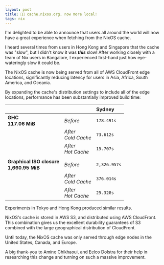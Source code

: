 ```yaml
---
layout: post
title: 🏃💨 cache.nixos.org, now more local!
tags: nix
---
```



I'm delighted to be able to announce that users all around the world
will now have a great experience when fetching from the NixOS cache.


I heard several times from users in Hong Kong and Singapore that the
cache was "slow", but I didn't know it was **_this_** slow! After
working closely with a team of Nix users in Bangalore, I experienced
first-hand just how eye-wateringly slow it could be.


The NixOS cache is now being served from all of AWS CloudFront edge
locations, significantly reducing latency for users in Asia, Africa,
South America, and Oceania.


By expanding the cache's distribution settings to include all of the
edge locations, performance has been substantially improved build
time:


|                                             |                         | Sydney       |
| ------------------------------------------- | ----------------------- | :----------- |
| **GHC<br/>117.06 MiB**                      | _Before_                | `178.491s`   |
|                                             | _After<br />Cold Cache_ | `73.612s`    |
|                                             | _After<br />Hot Cache_  | `15.707s`    |
|                                             |                         |              |
| **Graphical ISO closure<br/>1,660.95 MiB**   | _Before_                | `2,326.957s`  |
|                                             | _After<br />Cold Cache_ | `376.014s`   |
|                                             | _After<br />Hot Cache_  | `25.328s`    |


Experiments in Tokyo and Hong Kong produced similar results.


NixOS's cache is stored in AWS S3, and distributed using AWS
CloudFront. This combination gives us the excellent durability
guarantees of S3 combined with the large geographical distribution of
CloudFront.


Until today, the NixOS cache was only served through edge nodes in the
United States, Canada, and Europe.


A big thank-you to Amine Chikhaoui, and Eelco Dolstra for their help
in researching this change and turning on such a massive improvement.
